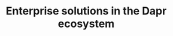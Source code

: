 ---
title: "Enterprise solutions in the Dapr ecosystem"
#subtitle: ""
# meta description
description: "Enterprise solutions for the Dapr ecosystem"
draft: false

companies:

  - logo : "images/enterprise/diagrid.png"
    alt: "Diagrid Enterprise for Dapr"
    title: "Diagrid Enterprise Support for Dapr"
    summary: "<b>Diagrid Enterprise</b> makes running Dapr easier and more secure. It includes 24/7 production support, expert guidance, OSS CVE resolution, and architectural reviews & training. It also provides access to Conductor, a solution to fully automate & monitor Dapr across all your Kubernetes clusters, and D3E, a security enhanced Dapr distribution including enterprise features for multi-tenancy and minimized RBAC permissions."
    title2: "Diagrid Catalyst"
    summary2: "<b>Diagrid Catalyst</b> is an Enterprise application platform for Dapr Workflows and Dapr AI Agents. Catalyst provide enterprise management on the Dapr APIs"
    cta :
      enable : true
      label : "Visit website"
      link : "https://www.diagrid.io"

  - logo : "images/enterprise/azure.png"
    alt: "Azure Container Apps"
    title: "Azure Container Apps"
    summary: "Azure Container Apps is a fully managed Kubernetes-based application platform that helps you deploy apps from code or containers without orchestrating complex infrastructure. Build heterogeneous modern apps or microservices with unified centralized networking, observability, dynamic scaling, and configuration for higher productivity. Design resilient microservices with full support for Dapr and dynamic scaling powered by KEDA."
    cta :
      enable : true
      label : "Visit website"
      link : "https://azure.microsoft.com/en-us/products/container-apps/"

  - logo : "images/enterprise/intentarchitect.png"
    alt: "Intent Architect"
    title: "Intent Architect"
    summary: "Pick your architecture, technologies and coding standards and write your next .NET application in no time. A next generation platform to control your architecture, your way. Massively boost your developers’ productivity, consistency and accuracy without sacrificing codebase control and customizability."
    cta :
      enable : true
      label : "Visit website"
      link : "https://intentarchitect.com/"

---